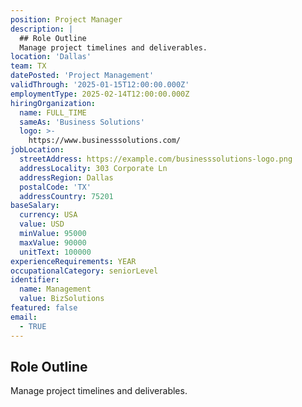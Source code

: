 ```yaml
---
position: Project Manager
description: |
  ## Role Outline
  Manage project timelines and deliverables.
location: 'Dallas'
team: TX
datePosted: 'Project Management'
validThrough: '2025-01-15T12:00:00.000Z'
employmentType: 2025-02-14T12:00:00.000Z
hiringOrganization:
  name: FULL_TIME
  sameAs: 'Business Solutions'
  logo: >-
    https://www.businesssolutions.com/
jobLocation:
  streetAddress: https://example.com/businesssolutions-logo.png
  addressLocality: 303 Corporate Ln
  addressRegion: Dallas
  postalCode: 'TX'
  addressCountry: 75201
baseSalary:
  currency: USA
  value: USD
  minValue: 95000
  maxValue: 90000
  unitText: 100000
experienceRequirements: YEAR
occupationalCategory: seniorLevel
identifier:
  name: Management
  value: BizSolutions
featured: false
email:
  - TRUE
---
```



## Role Outline
Manage project timelines and deliverables.
